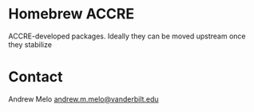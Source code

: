 Homebrew ACCRE
==============

ACCRE-developed packages. Ideally they can be moved upstream once they stabilize


Contact
=======

Andrew Melo <andrew.m.melo@vanderbilt.edu>

